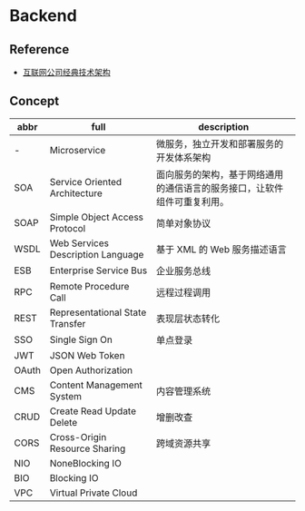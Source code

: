 # Backend

## Reference

- [互联网公司经典技术架构](https://github.com/davideuler/architecture.of.internet-product)

## Concept

| abbr | full | description
| -- | -- | --
| -     | Microservice                      | 微服务，独立开发和部署服务的开发体系架构
| SOA   | Service Oriented Architecture     | 面向服务的架构，基于网络通用的通信语言的服务接口，让软件组件可重复利用。
| SOAP  | Simple Object Access Protocol     | 简单对象协议 
| WSDL  | Web Services Description Language | 基于 XML 的 Web 服务描述语言
| ESB   | Enterprise Service Bus            | 企业服务总线
| RPC   | Remote Procedure Call             | 远程过程调用
| REST  | Representational State Transfer   | 表现层状态转化  
| SSO   | Single Sign On                    | 单点登录
| JWT   | JSON Web Token                    | 
| OAuth | Open Authorization                | 
| CMS   | Content Management System         | 内容管理系统
| CRUD  | Create Read Update Delete         | 增删改查
| CORS  | Cross-Origin Resource Sharing     | 跨域资源共享
| NIO   | NoneBlocking IO                   |
| BIO   | Blocking IO                       |
| VPC   | Virtual Private Cloud             | 



